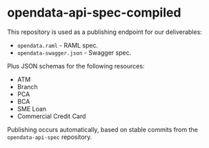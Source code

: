 # opendata-api-spec-compiled

This repository is used as a publishing endpoint for our deliverables:

* `opendata.raml` - RAML spec.
* `opendata-swagger.json` - Swagger spec.

Plus JSON schemas for the following resources:

* ATM
* Branch
* PCA
* BCA
* SME Loan
* Commercial Credit Card

Publishing occurs automatically, based on stable commits from the `opendata-api-spec` repository.

